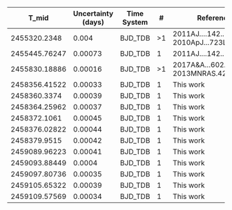 |T_mid|Uncertainty (days)           |Time System|#                                            |Reference                           |
|-----|-----------------------------|-----------|---------------------------------------------|------------------------------------|
|2455320.2348|0.004                        |BJD_TDB    |>1                                           |2011AJ….142..115D; 2010ApJ…723L..60H|
|2455445.76247|0.00073                      |BJD_TDB    |1                                            |2011AJ....142..115D                 |
|2455830.18886|0.00016                      |BJD_TDB    |>1                                           |2017A&A…602A.107B; 2013MNRAS.428.3680G|
|2458356.41522|0.00033                      |BJD_TDB    |1                                            |This work                           |
|2458360.3374|0.00039                      |BJD_TDB    |1                                            |This work                           |
|2458364.25962|0.00037                      |BJD_TDB    |1                                            |This work                           |
|2458372.1061|0.00045                      |BJD_TDB    |1                                            |This work                           |
|2458376.02822|0.00044                      |BJD_TDB    |1                                            |This work                           |
|2458379.9515|0.00042                      |BJD_TDB    |1                                            |This work                           |
|2459089.96223|0.00041                      |BJD_TDB    |1                                            |This work                           |
|2459093.88449|0.0004                       |BJD_TDB    |1                                            |This work                           |
|2459097.80736|0.00035                      |BJD_TDB    |1                                            |This work                           |
|2459105.65322|0.00039                      |BJD_TDB    |1                                            |This work                           |
|2459109.57569|0.00034                      |BJD_TDB    |1                                            |This work                           |
